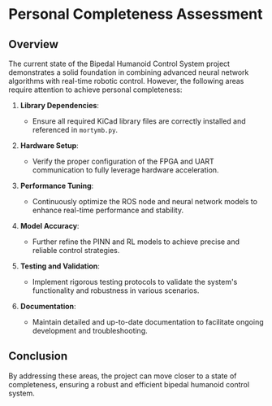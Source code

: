 # Personal Completeness Assessment

## Overview

The current state of the Bipedal Humanoid Control System project demonstrates a solid foundation in combining advanced neural network algorithms with real-time robotic control. However, the following areas require attention to achieve personal completeness:

1. **Library Dependencies**:
   - Ensure all required KiCad library files are correctly installed and referenced in `mortymb.py`.

2. **Hardware Setup**:
   - Verify the proper configuration of the FPGA and UART communication to fully leverage hardware acceleration.

3. **Performance Tuning**:
   - Continuously optimize the ROS node and neural network models to enhance real-time performance and stability.

4. **Model Accuracy**:
   - Further refine the PINN and RL models to achieve precise and reliable control strategies.

5. **Testing and Validation**:
   - Implement rigorous testing protocols to validate the system's functionality and robustness in various scenarios.

6. **Documentation**:
   - Maintain detailed and up-to-date documentation to facilitate ongoing development and troubleshooting.

## Conclusion

By addressing these areas, the project can move closer to a state of completeness, ensuring a robust and efficient bipedal humanoid control system.
